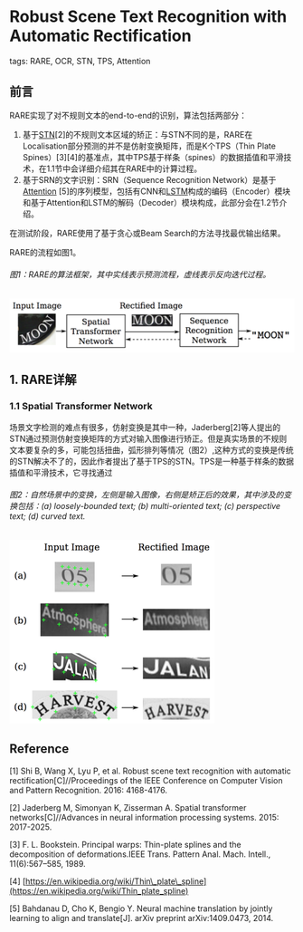 # Robust Scene Text Recognition with Automatic Rectification

tags: RARE, OCR, STN, TPS, Attention

## 前言

RARE实现了对不规则文本的end-to-end的识别，算法包括两部分：

1. 基于[STN](https://senliuy.gitbooks.io/advanced-deep-learning/content/chapter1/spatial-transform-networks.html)\[2\]的不规则文本区域的矫正：与STN不同的是，RARE在Localisation部分预测的并不是仿射变换矩阵，而是K个TPS（Thin Plate Spines）\[3\]\[4\]的基准点，其中TPS基于样条（spines）的数据插值和平滑技术，在1.1节中会详细介绍其在RARE中的计算过程。
2. 基于SRN的文字识别：SRN（Sequence Recognition Network）是基于[Attention](https://senliuy.gitbooks.io/advanced-deep-learning/content/di-er-zhang-ff1a-xu-lie-mo-xing/neural-machine-translation-by-jointly-learning-to-align-and-translate.html) \[5\]的序列模型，包括有CNN和[LSTM](https://senliuy.gitbooks.io/advanced-deep-learning/content/di-er-zhang-ff1a-xu-lie-mo-xing/about-long-short-term-memory.html)构成的编码（Encoder）模块和基于Attention和LSTM的解码（Decoder）模块构成，此部分会在1.2节介绍。

在测试阶段，RARE使用了基于贪心或Beam Search的方法寻找最优输出结果。

RARE的流程如图1。

###### 图1：RARE的算法框架，其中实线表示预测流程，虚线表示反向迭代过程。

![](/assets/RARE_1.png)

## 1. RARE详解

### 1.1 Spatial Transformer Network

场景文字检测的难点有很多，仿射变换是其中一种，Jaderberg\[2\]等人提出的STN通过预测仿射变换矩阵的方式对输入图像进行矫正。但是真实场景的不规则文本要复杂的多，可能包括扭曲，弧形排列等情况（图2）,这种方式的变换是传统的STN解决不了的，因此作者提出了基于TPS的STN。TPS是一种基于样条的数据插值和平滑技术，它寻找通过

###### 图2：自然场景中的变换，左侧是输入图像，右侧是矫正后的效果，其中涉及的变换包括：\(a\) loosely-bounded text; \(b\) multi-oriented text; \(c\) perspective text; \(d\) curved text.

![](/assets/RARE_2.png)



## Reference

\[1\] Shi B, Wang X, Lyu P, et al. Robust scene text recognition with automatic rectification\[C\]//Proceedings of the IEEE Conference on Computer Vision and Pattern Recognition. 2016: 4168-4176.

\[2\] Jaderberg M, Simonyan K, Zisserman A. Spatial transformer networks\[C\]//Advances in neural information processing systems. 2015: 2017-2025.

\[3\] F. L. Bookstein. Principal warps: Thin-plate splines and the decomposition of deformations.IEEE Trans. Pattern Anal. Mach. Intell., 11\(6\):567–585, 1989.

\[4\] [https://en.wikipedia.org/wiki/Thin\_plate\_spline](https://en.wikipedia.org/wiki/Thin_plate_spline)

\[5\] Bahdanau D, Cho K, Bengio Y. Neural machine translation by jointly learning to align and translate\[J\]. arXiv preprint arXiv:1409.0473, 2014.

